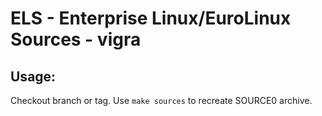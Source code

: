 # ELS - Enterprise Linux/EuroLinux Sources - vigra
 
## Usage:
  Checkout branch or tag. Use `make sources` to recreate  SOURCE0 archive.
